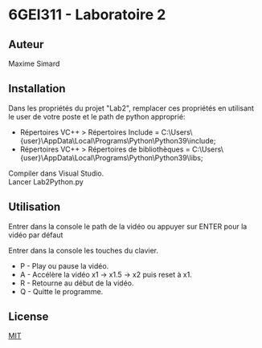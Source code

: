 # 6GEI311 - Laboratoire 2
## Auteur
Maxime Simard

## Installation

Dans les propriétés du projet "Lab2", remplacer ces propriétés en utilisant le user de votre poste et le path de python approprié:
- Répertoires VC++ > Répertoires Include = C:\Users\\{user}\AppData\Local\Programs\Python\Python39\include;
- Répertoires VC++ > Répertoires de bibliothèques = C:\Users\\{user}\AppData\Local\Programs\Python\Python39\libs;

Compiler dans Visual Studio.\
Lancer Lab2Python.py

## Utilisation

Entrer dans la console le path de la vidéo ou appuyer sur ENTER pour la vidéo par défaut

Entrer dans la console les touches du clavier.
- P - Play ou pause la vidéo.
- A - Accélère la vidéo x1 -> x1.5 -> x2 puis reset à x1.
- R - Retourne au début de la vidéo.
- Q - Quitte le programme.

## License
[MIT](https://choosealicense.com/licenses/mit/)
